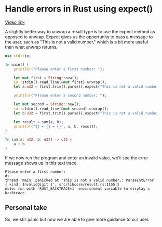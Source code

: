 # Handle errors in Rust using expect()

[Video link](https://egghead.io/lessons/rust-handle-errors-in-rust-using-expect)

A slightly better way to unwrap a result type is to use the expect method as opposed to unwrap. Expect gives us the opportunity to pass a message to the user, such as "This is not a valid number," which is a bit more useful than what unwrap returns.

```rs
use std::io;

fn main() {
    println!("Please enter a first number: ");

    let mut first = String::new();
    io::stdin().read_line(&mut first).unwrap();
    let a:u32 = first.trim().parse().expect("This is not a valid number");

    println!("Please enter a second number: ");

    let mut second = String::new();
    io::stdin().read_line(&mut second).unwrap();
    let b:u32 = first.trim().parse().expect("This is not a valid number");

    let result = sum(a, b);
    println!("{} + {} = {}", a, b, result);
}

fn sum(a: u32, b: u32) -> u32 {
    a + b
}
```

If we now run the program and enter an invalid value, we'll see the error message shows up in this text trace.

```shell
Please enter a first number:
ds
thread 'main' panicked at 'This is not a valid number.: ParseIntError { kind: InvalidDigit }', src/libcore/result.rs:1165:5
note: run with `RUST_BACKTRACE=1` environment variable to display a backtrace.
```

## Personal take

So, we still panic but now we are able to give more guidance to our user.
